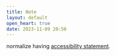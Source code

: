 ```yaml
---
title: Note
layout: default
open_heart: true
date: 2023-11-09 20:50
---
```


normalize having [accessibility statement](https://muan.co/accessibility-statement).
